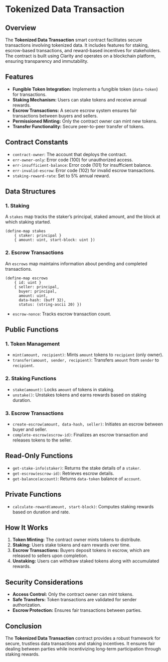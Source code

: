 # Tokenized Data Transaction

## Overview
The **Tokenized Data Transaction** smart contract facilitates secure transactions involving tokenized data. It includes features for staking, escrow-based transactions, and reward-based incentives for stakeholders. The contract is built using Clarity and operates on a blockchain platform, ensuring transparency and immutability.

## Features
- **Fungible Token Integration:** Implements a fungible token (`data-token`) for transactions.
- **Staking Mechanism:** Users can stake tokens and receive annual rewards.
- **Escrow Transactions:** A secure escrow system ensures fair transactions between buyers and sellers.
- **Permissioned Minting:** Only the contract owner can mint new tokens.
- **Transfer Functionality:** Secure peer-to-peer transfer of tokens.

## Contract Constants
- `contract-owner`: The account that deploys the contract.
- `err-owner-only`: Error code (100) for unauthorized access.
- `err-insufficient-balance`: Error code (101) for insufficient balance.
- `err-invalid-escrow`: Error code (102) for invalid escrow transactions.
- `staking-reward-rate`: Set to 5% annual reward.

## Data Structures
### 1. Staking
A `stakes` map tracks the staker’s principal, staked amount, and the block at which staking started.
```clarity
(define-map stakes
    { staker: principal }
    { amount: uint, start-block: uint })
```
### 2. Escrow Transactions
An `escrows` map maintains information about pending and completed transactions.
```clarity
(define-map escrows
    { id: uint }
    { seller: principal,
      buyer: principal,
      amount: uint,
      data-hash: (buff 32),
      status: (string-ascii 20) })
```
- `escrow-nonce`: Tracks escrow transaction count.

## Public Functions
### 1. Token Management
- `mint(amount, recipient)`: Mints `amount` tokens to `recipient` (only owner).
- `transfer(amount, sender, recipient)`: Transfers `amount` from `sender` to `recipient`.

### 2. Staking Functions
- `stake(amount)`: Locks `amount` of tokens in staking.
- `unstake()`: Unstakes tokens and earns rewards based on staking duration.

### 3. Escrow Transactions
- `create-escrow(amount, data-hash, seller)`: Initiates an escrow between buyer and seller.
- `complete-escrow(escrow-id)`: Finalizes an escrow transaction and releases tokens to the seller.

## Read-Only Functions
- `get-stake-info(staker)`: Returns the stake details of a `staker`.
- `get-escrow(escrow-id)`: Retrieves escrow details.
- `get-balance(account)`: Returns `data-token` balance of `account`.

## Private Functions
- `calculate-reward(amount, start-block)`: Computes staking rewards based on duration and rate.

## How It Works
1. **Token Minting:** The contract owner mints tokens to distribute.
2. **Staking:** Users stake tokens and earn rewards over time.
3. **Escrow Transactions:** Buyers deposit tokens in escrow, which are released to sellers upon completion.
4. **Unstaking:** Users can withdraw staked tokens along with accumulated rewards.

## Security Considerations
- **Access Control:** Only the contract owner can mint tokens.
- **Safe Transfers:** Token transactions are validated for sender authorization.
- **Escrow Protection:** Ensures fair transactions between parties.

## Conclusion
The **Tokenized Data Transaction** contract provides a robust framework for secure, trustless data transactions and staking incentives. It ensures fair dealing between parties while incentivizing long-term participation through staking rewards.

